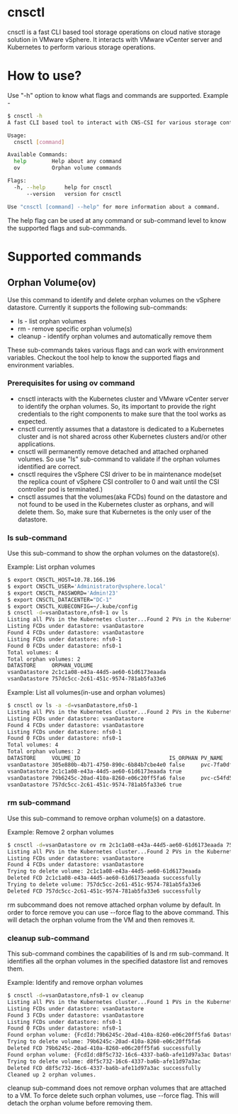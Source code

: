 # cnsctl
cnsctl is a fast CLI based tool storage operations on cloud native storage solution in VMware vSphere. It interacts with VMware vCenter server and Kubernetes to perform various storage operations.

# How to use?
Use "-h" option to know what flags and commands are supported. Example -
```sh
$ cnsctl -h
A fast CLI based tool to interact with CNS-CSI for various storage control operations.

Usage:
  cnsctl [command]

Available Commands:
  help        Help about any command
  ov          Orphan volume commands

Flags:
  -h, --help      help for cnsctl
      --version   version for cnsctl

Use "cnsctl [command] --help" for more information about a command.
```
The help flag can be used at any command or sub-command level to know the supported flags and sub-commands.

# Supported commands
## Orphan Volume(ov)
Use this command to identify and delete orphan volumes on the vSphere datastore. Currently it supports the following sub-commands:
- ls - list orphan volumes
- rm - remove specific orphan volume(s)
- cleanup - identify orphan volumes and automatically remove them

These sub-commands takes various flags and can work with environment variables. Checkout the tool help to know the supported flags and environment variables.

### Prerequisites for using ov command
- cnsctl interacts with the Kubernetes cluster and VMware vCenter server to identify the orphan volumes. So, its important to provide the right credentials to the right components to make sure that the tool works as expected.
- cnsctl currently assumes that a datastore is dedicated to a Kubernetes cluster and is not shared across other Kubernetes clusters and/or other applications.
- cnsctl will permanently remove detached and attached orphaned volumes. So use "ls" sub-command to validate if the orphan volumes identified are correct.
- cnsctl requires the vSphere CSI driver to be in maintenance mode(set the replica count of vSphere CSI controller to 0 and wait until the CSI controller pod is terminated.)
- cnsctl assumes that the volumes(aka FCDs) found on the datastore and not found to be used in the Kubernetes cluster as orphans, and will delete them. So, make sure that Kubernetes is the only user of the datastore.
### ls sub-command
Use this sub-command to show the orphan volumes on the datastore(s). 

Example: List orphan volumes
```sh
$ export CNSCTL_HOST=10.78.166.196
$ export CNSCTL_USER='Administrator@vsphere.local'
$ export CNSCTL_PASSWORD='Admin!23'
$ export CNSCTL_DATACENTER="DC-1"
$ export CNSCTL_KUBECONFIG=~/.kube/config
$ cnsctl -d=vsanDatastore,nfs0-1 ov ls 
Listing all PVs in the Kubernetes cluster...Found 2 PVs in the Kubernetes cluster
Listing FCDs under datastore: vsanDatastore
Found 4 FCDs under datastore: vsanDatastore
Listing FCDs under datastore: nfs0-1
Found 0 FCDs under datastore: nfs0-1
Total volumes: 4
Total orphan volumes: 2
DATASTORE     ORPHAN_VOLUME
vsanDatastore 2c1c1a08-e43a-44d5-ae60-61d6173eaada
vsanDatastore 757dc5cc-2c61-451c-9574-781ab5fa33e6
```

Example: List all volumes(in-use and orphan volumes)
```sh
$ cnsctl ov ls -a -d=vsanDatastore,nfs0-1
Listing all PVs in the Kubernetes cluster...Found 2 PVs in the Kubernetes cluster
Listing FCDs under datastore: vsanDatastore
Found 4 FCDs under datastore: vsanDatastore
Listing FCDs under datastore: nfs0-1
Found 0 FCDs under datastore: nfs0-1
Total volumes: 4
Total orphan volumes: 2
DATASTORE     VOLUME_ID                            IS_ORPHAN PV_NAME
vsanDatastore 305e880b-4b71-4750-890c-6b84b7cbe4e0 false     pvc-7fa0df01-6465-4350-bae3-202cb7a9c96c
vsanDatastore 2c1c1a08-e43a-44d5-ae60-61d6173eaada true      
vsanDatastore 79b6245c-20ad-410a-8260-e06c20ff5fa6 false     pvc-c54fd5c6-38ec-49f3-a7a3-c8b6d2d8e016
vsanDatastore 757dc5cc-2c61-451c-9574-781ab5fa33e6 true      
```
### rm sub-command
Use this sub-command to remove orphan volume(s) on a datastore. 

Example: Remove 2 orphan volumes
```sh
$ cnsctl -d=vsanDatastore ov rm 2c1c1a08-e43a-44d5-ae60-61d6173eaada 757dc5cc-2c61-451c-9574-781ab5fa33e6
Listing all PVs in the Kubernetes cluster...Found 2 PVs in the Kubernetes cluster
Listing FCDs under datastore: vsanDatastore
Found 4 FCDs under datastore: vsanDatastore
Trying to delete volume: 2c1c1a08-e43a-44d5-ae60-61d6173eaada
Deleted FCD 2c1c1a08-e43a-44d5-ae60-61d6173eaada successfully
Trying to delete volume: 757dc5cc-2c61-451c-9574-781ab5fa33e6
Deleted FCD 757dc5cc-2c61-451c-9574-781ab5fa33e6 successfully
```
rm subcommand does not remove attached orphan volume by default. In order to force remove you can use --force flag to the above command. This will detach the orphan volume from the VM and then removes it.

### cleanup sub-command
This sub-command combines the capabilities of ls and rm sub-command. It identifies all the orphan volumes in the specified datastore list and removes them.

Example: Identify and remove orphan volumes
```sh
$ cnsctl -d=vsanDatastore,nfs0-1 ov cleanup
Listing all PVs in the Kubernetes cluster...Found 1 PVs in the Kubernetes cluster
Listing FCDs under datastore: vsanDatastore
Found 3 FCDs under datastore: vsanDatastore
Listing FCDs under datastore: nfs0-1
Found 0 FCDs under datastore: nfs0-1
Found orphan volume: {FcdId:79b6245c-20ad-410a-8260-e06c20ff5fa6 Datastore:vsanDatastore PvName: IsOrphan:true}
Trying to delete volume: 79b6245c-20ad-410a-8260-e06c20ff5fa6
Deleted FCD 79b6245c-20ad-410a-8260-e06c20ff5fa6 successfully
Found orphan volume: {FcdId:d8f5c732-16c6-4337-ba6b-afe11d97a3ac Datastore:vsanDatastore PvName: IsOrphan:true}
Trying to delete volume: d8f5c732-16c6-4337-ba6b-afe11d97a3ac
Deleted FCD d8f5c732-16c6-4337-ba6b-afe11d97a3ac successfully
Cleaned up 2 orphan volumes.
```
cleanup sub-command does not remove orphan volumes that are attached to a VM. To force delete such orphan volumes, use --force flag. This will detach the orphan volume before removing them.

